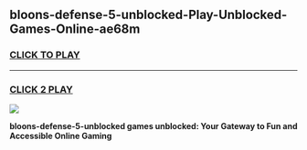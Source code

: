 
## bloons-defense-5-unblocked-Play-Unblocked-Games-Online-ae68m
<h3>
<a href="https://premium76.site?title=bloons-defense-5-unblocked&ref=25A">CLICK TO PLAY</a></h3>
<hr>

<h3>
<a href="https://premium76.site?title=bloons-defense-5-unblocked&ref=25A">CLICK 2 PLAY</a>
  
</h3>

<a href="https://premium76.site?title=bloons-defense-5-unblocked&ref=25A"><img src="https://clearcache.store/games.png"></a>


**bloons-defense-5-unblocked games unblocked: Your Gateway to Fun and Accessible Online Gaming**
